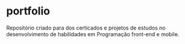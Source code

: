 # portfolio
Repositório criado para dos certicados e projetos de estudos no desenvolvimento de habilidades em Programação front-end e mobile.
